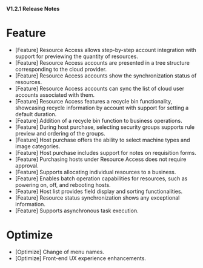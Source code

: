 **V1.2.1 Release Notes**

# Feature

- [Feature] Resource Access allows step-by-step account integration with support for previewing the quantity of resources.
- [Feature] Resource Access accounts are presented in a tree structure corresponding to the cloud provider.
- [Feature] Resource Access accounts show the synchronization status of resources.
- [Feature] Resource Access accounts can sync the list of cloud user accounts associated with them.
- [Feature] Resource Access features a recycle bin functionality, showcasing recycle information by account with support for setting a default duration.
- [Feature] Addition of a recycle bin function to business operations.
- [Feature] During host purchase, selecting security groups supports rule preview and ordering of the groups.
- [Feature] Host purchase offers the ability to select machine types and image categories.
- [Feature] Host purchase includes support for notes on requisition forms.
- [Feature] Purchasing hosts under Resource Access does not require approval.
- [Feature] Supports allocating individual resources to a business.
- [Feature] Enables batch operation capabilities for resources, such as powering on, off, and rebooting hosts.
- [Feature] Host list provides field display and sorting functionalities.
- [Feature] Resource status synchronization shows any exceptional information.
- [Feature] Supports asynchronous task execution.

# Optimize

- [Optimize] Change of menu names.
- [Optimize] Front-end UX experience enhancements.